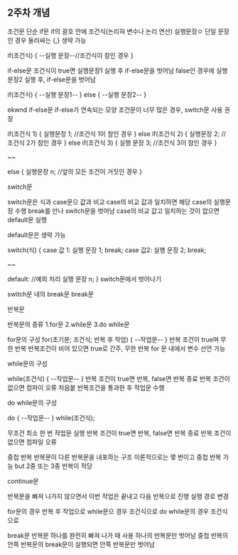 ## 2주차 개념
조건문
단순 if문
if의 괄호 안에 조건식(논리혀 변수나 논리 연산)
실행문장ㅇ 단일 문장인 경우 둘러싸는 {,} 생략 가능

if(조건식) {
--실행 문장--//조건식이 참인 경우
}

if-else문
조건식이 true면 실행문장1 실행 후 if-else문을 벗어남
false인 경우에 실행문장2 실행 후, if-else문을 벗어남

if(조건식) {
--실행 문장1--
}
else {
--실행 문장2--
}

ekwnd if-else문
if-else가 연속되는 모양
조건문이 너무 많은 경우, switch문 사용 권장

if(조건식 1) {
  실행문장 1; //조건식 1이 참인 경우
}
else if(조건식 2) {
  실행문장 2; //조건식 2가 참인 경우
}
else if(조건식 3) {
  실행 문장 3; //조건식 3이 참인 경우
}

~~

else {
  실행문장 n; //앞의 모든 조건이 거짓인 경우
}


switch문

switch문은 식과 case문으 값과 비교
case의 비교 값과 일치하면 해당 case의 실행문장 수행
break를 만나 switch문을 벗어남
case의 비교 값고 일치하는 것이 없으면 default문 실행

default문은 생략 가능

switch(식) {
  case 값 1:
    실행 문장 1;
    break;
  case 값2:
    실행 문장 2;
    break;
  
  ~~
  
  default: //예외 처리
    실행 문장 n;
}
switch문에서 벗어나기

switch문 내의 break문
break문 



반복문

반복문의 종류
1.for문
2.while문
3.do while문

for문의 구성
for(초기문; 조건식; 반복 후 작업) {
--작업문--
}
반복 조건이 true며 무한 반복
반복조건이 비어 있으면 true로 간주, 무한 반복
for 문 내에서 변수 선언 가능

while문의 구성

while(조건식) {
--작업문--
}
반복 조건이 true면 반복, false면 반복 종료
반복 조건이 없으면 컴파이 오류
처음붙 반복조건을 통과한 후 작업문 수행

do while문의 구성

do {
--작업문--
} while(조건식);

무조건 최소 한 번 작업문 실행
반복 조건이 true면 반복, false면 반복 종료
반복 조건이 없으면 컴파일 오류


중첩 반복
반복문이 다른 반복문을 내포하는 구조
이론적으로는 몇 번이고 중첩 반복 가능 but 2중 또는 3중 반복이 적당

continue문

반복문을 빠져 나가지 않으면서 이번 작업은 끝내고 다음 반복으로 진행
실행 경로 변경

for문의 경우 반복 후 작업으로
while문으 경우 조건식으로
do while문의 경우 조건식으로


break문
반복문 하나를 완전히 빠져 나가 때 사용
하나의 반복문만 벗어남
중첩 반복의 안쪽 반복문의 break문이 실행되면 안쪽 반복문만 벗어남
